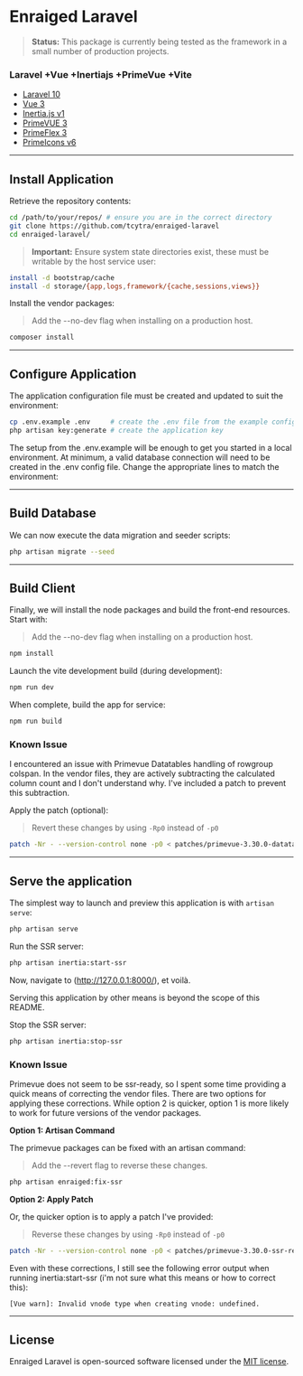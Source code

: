 # Enraiged Laravel

> **Status:** This package is currently being tested as the framework in a small number of production projects.

### Laravel +Vue +Inertiajs +PrimeVue +Vite

+ [Laravel 10](https://laravel.com/docs/10.x/releases)
+ [Vue 3](https://vuejs.org/guide/introduction.html)
+ [Inertia.js v1](https://inertiajs.com/)
+ [PrimeVUE 3](https://www.primefaces.org/primevue/#/setup)
+ [PrimeFlex 3](https://www.primefaces.org/primeflex/)
+ [PrimeIcons v6](https://www.primefaces.org/primevue/#/icons)

---

## Install Application

Retrieve the repository contents:

```sh
cd /path/to/your/repos/ # ensure you are in the correct directory
git clone https://github.com/tcytra/enraiged-laravel
cd enraiged-laravel/
```

> **Important:** Ensure system state directories exist, these must be writable by the host service user:

```sh
install -d bootstrap/cache
install -d storage/{app,logs,framework/{cache,sessions,views}}
```

Install the vendor packages:

> Add the --no-dev flag when installing on a production host.

```sh
composer install
```

---

## Configure Application

The application configuration file must be created and updated to suit the environment:

```sh
cp .env.example .env     # create the .env file from the example config
php artisan key:generate # create the application key
```

The setup from the .env.example will be enough to get you started in a local environment. At minimum, a valid database 
connection will need to be created in the .env config file. Change the appropriate lines to match the environment:

---

## Build Database

We can now execute the data migration and seeder scripts:

```sh
php artisan migrate --seed
```

---

## Build Client

Finally, we will install the node packages and build the front-end resources. Start with:

> Add the --no-dev flag when installing on a production host.

```sh
npm install
```

Launch the vite development build (during development):

```sh
npm run dev
```

When complete, build the app for service:

```sh
npm run build
```

### Known Issue

I encountered an issue with Primevue Datatables handling of rowgroup colspan. In the vendor files, they are actively
subtracting the calculated column count and I don't understand why. I've included a patch to prevent this subtraction.

Apply the patch (optional):

> Revert these changes by using `-Rp0` instead of `-p0`

```sh
patch -Nr - --version-control none -p0 < patches/primevue-3.30.0-datatable-correct-rowgroup-colspan.patch
```

---

## Serve the application

The simplest way to launch and preview this application is with `artisan serve`:

```sh
php artisan serve
```

Run the SSR server:

```sh
php artisan inertia:start-ssr
```

Now, navigate to (http://127.0.0.1:8000/), et voilà.

Serving this application by other means is beyond the scope of this README.


Stop the SSR server:

```sh
php artisan inertia:stop-ssr
```

### Known Issue

Primevue does not seem to be ssr-ready, so I spent some time providing a quick means of correcting the vendor files. 
There are two options for applying these corrections. While option 2 is quicker, option 1 is more likely to work for
future versions of the vendor packages.

**Option 1: Artisan Command**

The primevue packages can be fixed with an artisan command:

> Add the --revert flag to reverse these changes.

```sh
php artisan enraiged:fix-ssr
```

**Option 2: Apply Patch**

Or, the quicker option is to apply a patch I've provided:

> Reverse these changes by using `-Rp0` instead of `-p0`

```sh
patch -Nr - --version-control none -p0 < patches/primevue-3.30.0-ssr-ready-corrections.patch
```

Even with these corrections, I still see the following error output when running inertia:start-ssr (i'm not sure what
this means or how to correct this):

`[Vue warn]: Invalid vnode type when creating vnode: undefined.`

---

## License

Enraiged Laravel is open-sourced software licensed under the [MIT license](https://opensource.org/licenses/MIT).
